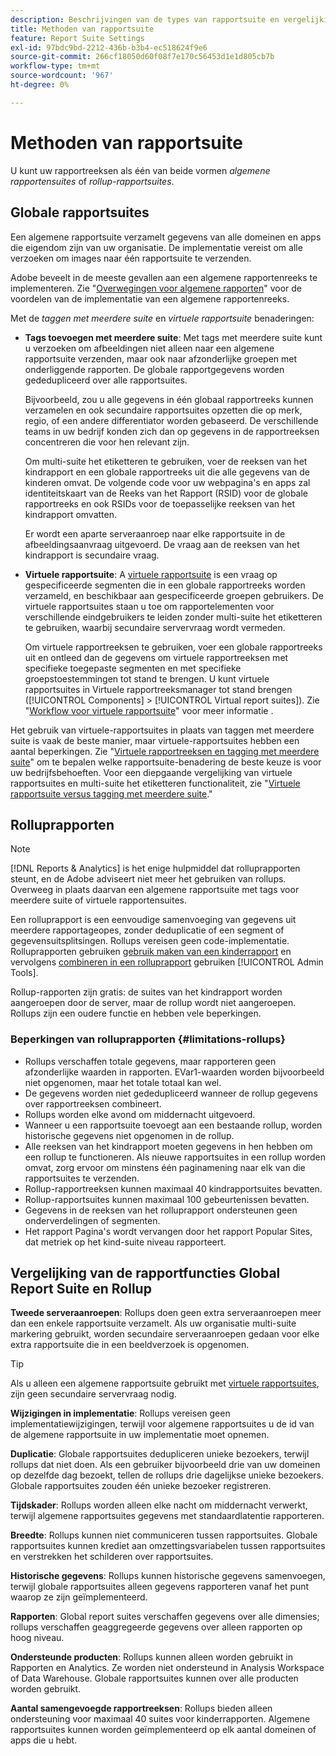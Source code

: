 ```yaml
---
description: Beschrijvingen van de types van rapportsuite en vergelijking van globale rapportsuites en rollup rapportsuites.
title: Methoden van rapportsuite
feature: Report Suite Settings
exl-id: 97bdc9bd-2212-436b-b3b4-ec518624f9e6
source-git-commit: 266cf18050d60f08f7e170c56453d1e1d805cb7b
workflow-type: tm+mt
source-wordcount: '967'
ht-degree: 0%

---
```


# Methoden van rapportsuite

<!-- change filename since page name changed? -->

U kunt uw rapportreeksen als één van beide vormen *algemene rapportensuites* of *rollup-rapportsuites*.

## Globale rapportsuites

Een algemene rapportsuite verzamelt gegevens van alle domeinen en apps die eigendom zijn van uw organisatie. De implementatie vereist om alle verzoeken om images naar één rapportsuite te verzenden.

Adobe beveelt in de meeste gevallen aan een algemene rapportenreeks te implementeren. Zie &quot;[Overwegingen voor algemene rapporten](https://experienceleague.adobe.com/docs/analytics/implementation/prepare/global-rs.html)&quot; voor de voordelen van de implementatie van een algemene rapportenreeks.

Met de *taggen met meerdere suite* en *virtuele rapportsuite* benaderingen:

* **Tags toevoegen met meerdere suite**: Met tags met meerdere suite kunt u verzoeken om afbeeldingen niet alleen naar een algemene rapportsuite verzenden, maar ook naar afzonderlijke groepen met onderliggende rapporten. De globale rapportgegevens worden gededupliceerd over alle rapportsuites.

  Bijvoorbeeld, zou u alle gegevens in één globaal rapportreeks kunnen verzamelen en ook secundaire rapportsuites opzetten die op merk, regio, of een andere differentiator worden gebaseerd. De verschillende teams in uw bedrijf konden zich dan op gegevens in de rapportreeksen concentreren die voor hen relevant zijn.

  Om multi-suite het etiketteren te gebruiken, voer de reeksen van het kindrapport en een globale rapportreeks uit die alle gegevens van de kinderen omvat. De volgende code voor uw webpagina&#39;s en apps zal identiteitskaart van de Reeks van het Rapport (RSID) voor de globale rapportreeks en ook RSIDs voor de toepasselijke reeksen van het kindrapport omvatten.<!-- Wording/be more specific? And include any links? -->

  Er wordt een aparte serveraanroep naar elke rapportsuite in de afbeeldingsaanvraag uitgevoerd. De vraag aan de reeksen van het kindrapport is secundaire vraag.

* **Virtuele rapportsuite**: A [virtuele rapportsuite](/help/components/vrs/vrs-about.md) is een vraag op gespecificeerde segmenten die in een globale rapportreeks worden verzameld, en beschikbaar aan gespecificeerde groepen gebruikers. De virtuele rapportsuites staan u toe om rapportelementen voor verschillende eindgebruikers te leiden zonder multi-suite het etiketteren te gebruiken, waarbij secundaire servervraag wordt vermeden.

  Om virtuele rapportreeksen te gebruiken, voer een globale rapportreeks uit en ontleed dan de gegevens om virtuele rapportreeksen met specifieke toegepaste segmenten en met specifieke groepstoestemmingen tot stand te brengen. U kunt virtuele rapportsuites in Virtuele rapportreeksmanager tot stand brengen ([!UICONTROL Components] > [!UICONTROL Virtual report suites]). Zie &quot;[Workflow voor virtuele rapportsuite](/help/components/vrs/c-workflow-vrs/vrs-workflow.md)&quot; voor meer informatie .

Het gebruik van virtuele-rapportsuites in plaats van taggen met meerdere suite is vaak de beste manier, maar virtuele-rapportsuites hebben een aantal beperkingen. Zie &quot;[Virtuele rapportreeksen en tagging met meerdere suite](/help/components/vrs/vrs-considerations.md)&quot; om te bepalen welke rapportsuite-benadering de beste keuze is voor uw bedrijfsbehoeften. Voor een diepgaande vergelijking van virtuele rapportsuites en multi-suite het etiketteren functionaliteit, zie &quot;[Virtuele rapportsuite versus tagging met meerdere suite](/help/components/vrs/vrs-about.md#section_317E4D21CCD74BC38166D2F57D214F78).&quot;

## Rolluprapporten

>[!NOTE]
>
>[!DNL Reports & Analytics] is het enige hulpmiddel dat rolluprapporten steunt, en de Adobe adviseert niet meer het gebruiken van rollups. Overweeg in plaats daarvan een algemene rapportsuite met tags voor meerdere suite of virtuele rapportensuites.

Een rolluprapport is een eenvoudige samenvoeging van gegevens uit meerdere rapportageopes, zonder deduplicatie of een segment of gegevensuitsplitsingen. Rollups vereisen geen code-implementatie. Rolluprapporten gebruiken [gebruik maken van een kinderrapport](/help/admin/admin/c-manage-report-suites/c-new-report-suite/t-create-a-report-suite.md) en vervolgens [combineren in een rolluprapport](/help/admin/admin/c-manage-report-suites/c-new-report-suite/t-rollups.md) gebruiken [!UICONTROL Admin Tools].

Rollup-rapporten zijn gratis: de suites van het kindrapport worden aangeroepen door de server, maar de rollup wordt niet aangeroepen. Rollups zijn een oudere functie en hebben vele beperkingen.

### Beperkingen van rolluprapporten {#limitations-rollups}

* Rollups verschaffen totale gegevens, maar rapporteren geen afzonderlijke waarden in rapporten. EVar1-waarden worden bijvoorbeeld niet opgenomen, maar het totale totaal kan wel.
* De gegevens worden niet gededupliceerd wanneer de rollup gegevens over rapportreeksen combineert.
* Rollups worden elke avond om middernacht uitgevoerd.
* Wanneer u een rapportsuite toevoegt aan een bestaande rollup, worden historische gegevens niet opgenomen in de rollup.
* Alle reeksen van het kindrapport moeten gegevens in hen hebben om een rollup te functioneren. Als nieuwe rapportsuites in een rollup worden omvat, zorg ervoor om minstens één paginamening naar elk van die rapportsuites te verzenden.
* Rollup-rapportreeksen kunnen maximaal 40 kindrapportsuites bevatten.
* Rollup-rapportsuites kunnen maximaal 100 gebeurtenissen bevatten.
* Gegevens in de reeksen van het rolluprapport ondersteunen geen onderverdelingen of segmenten.
* Het rapport Pagina&#39;s wordt vervangen door het rapport Popular Sites, dat metriek op het kind-suite niveau rapporteert.

## Vergelijking van de rapportfuncties Global Report Suite en Rollup

**Tweede serveraanroepen**: Rollups doen geen extra serveraanroepen meer dan een enkele rapportsuite verzamelt. Als uw organisatie multi-suite markering gebruikt, worden secundaire serveraanroepen gedaan voor elke extra rapportsuite die in een beeldverzoek is opgenomen.

>[!TIP]
>
>Als u alleen een algemene rapportsuite gebruikt met [virtuele rapportsuites](/help/components/vrs/vrs-considerations.md), zijn geen secundaire servervraag nodig.

**Wijzigingen in implementatie**: Rollups vereisen geen implementatiewijzigingen, terwijl voor algemene rapportsuites u de id van de algemene rapportsuite in uw implementatie moet opnemen.

**Duplicatie**: Globale rapportsuites dedupliceren unieke bezoekers, terwijl rollups dat niet doen. Als een gebruiker bijvoorbeeld drie van uw domeinen op dezelfde dag bezoekt, tellen de rollups drie dagelijkse unieke bezoekers. Globale rapportsuites zouden één unieke bezoeker registreren.

**Tijdskader**: Rollups worden alleen elke nacht om middernacht verwerkt, terwijl algemene rapportsuites gegevens met standaardlatentie rapporteren.

**Breedte**: Rollups kunnen niet communiceren tussen rapportsuites. Globale rapportsuites kunnen krediet aan omzettingsvariabelen tussen rapportsuites en verstrekken het schilderen over rapportsuites.

**Historische gegevens**: Rollups kunnen historische gegevens samenvoegen, terwijl globale rapportsuites alleen gegevens rapporteren vanaf het punt waarop ze zijn geïmplementeerd.

**Rapporten**: Global report suites verschaffen gegevens over alle dimensies; rollups verschaffen geaggregeerde gegevens over alleen rapporten op hoog niveau.

**Ondersteunde producten**: Rollups kunnen alleen worden gebruikt in Rapporten en Analytics. Ze worden niet ondersteund in Analysis Workspace of Data Warehouse. Globale rapportsuites kunnen over alle producten worden gebruikt.

**Aantal samengevoegde rapportreeksen**: Rollups bieden alleen ondersteuning voor maximaal 40 suites voor kinderrapporten. Algemene rapportsuites kunnen worden geïmplementeerd op elk aantal domeinen of apps die u hebt.
